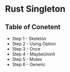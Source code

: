 # Rust Singleton

## Table of Conetent
* Step 1 - Skeleton
* Step 2 - Using Option
* Step 3 - Once
* Step 4 - MaybeUninit
* Step 5 - Mutex
* Step 6 - Generic